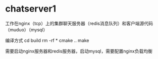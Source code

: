 # chatserver1
工作在nginx（tcp）上的集群聊天服务器（redis消息队列）和客户端源代码（muduo）（mysql）


编译方式
cd build
rm -rf *
cmake ..
make

需要启动nginx服务器和redis服务器，启动mysql，需要配置nginx负载均衡
